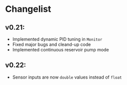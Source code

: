 # Changelist

## v0.21:
- Implemented dynamic PID tuning in `Monitor`
- Fixed major bugs and cleand-up code
- Implemented continuous reservoir pump mode

## v0.22:
- Sensor inputs are now `double` values instead of `float`